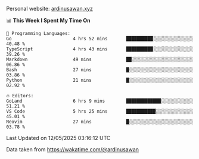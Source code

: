 Personal website: [ardinusawan.xyz](https://ardinusawan.xyz)

<!--START_SECTION:waka-->
📊 **This Week I Spent My Time On** 

```text
💬 Programming Languages: 
Go                       4 hrs 52 mins       ██████████░░░░░░░░░░░░░░░   40.48 % 
TypeScript               4 hrs 43 mins       ██████████░░░░░░░░░░░░░░░   39.26 % 
Markdown                 49 mins             ██░░░░░░░░░░░░░░░░░░░░░░░   06.86 % 
Bash                     27 mins             █░░░░░░░░░░░░░░░░░░░░░░░░   03.86 % 
Python                   21 mins             █░░░░░░░░░░░░░░░░░░░░░░░░   02.92 % 

🔥 Editors: 
GoLand                   6 hrs 9 mins        █████████████░░░░░░░░░░░░   51.21 % 
VS Code                  5 hrs 25 mins       ███████████░░░░░░░░░░░░░░   45.01 % 
Neovim                   27 mins             █░░░░░░░░░░░░░░░░░░░░░░░░   03.78 % 
```


 Last Updated on 12/05/2025 03:16:12 UTC
<!--END_SECTION:waka-->
Data taken from https://wakatime.com/@ardinusawan
